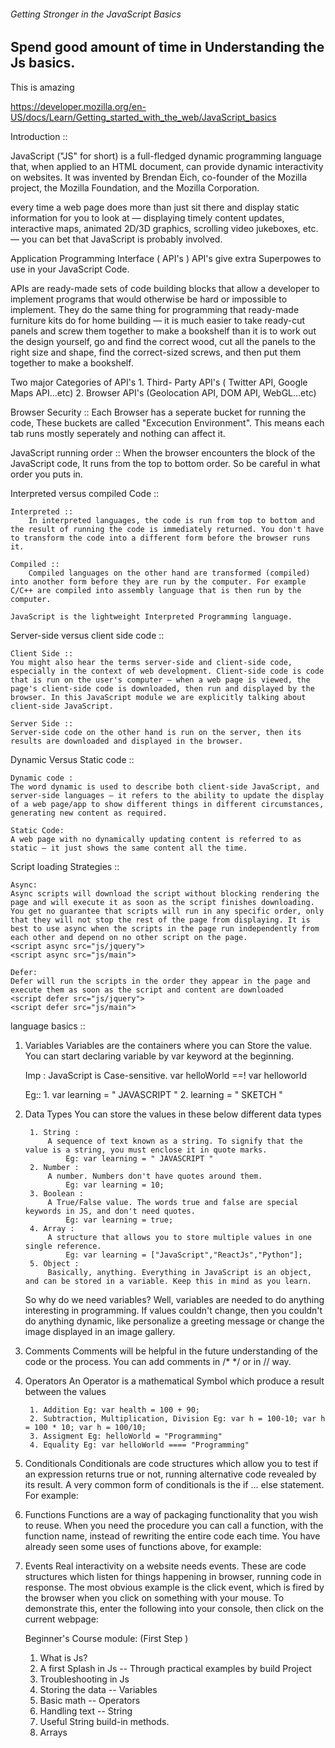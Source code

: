 ###### Getting Stronger in the JavaScript Basics ############

## Spend good amount of time in Understanding the Js basics. 

This is amazing

https://developer.mozilla.org/en-US/docs/Learn/Getting_started_with_the_web/JavaScript_basics


Introduction :: 

JavaScript ("JS" for short) is a full-fledged dynamic programming language that, when applied to an HTML document, can provide dynamic interactivity on websites. It was invented by Brendan Eich, co-founder of the Mozilla project, the Mozilla Foundation, and the Mozilla Corporation.

 every time a web page does more than just sit there and display static information for you to look at — displaying timely content updates, interactive maps, animated 2D/3D graphics, scrolling video jukeboxes, etc. — you can bet that JavaScript is probably involved.

Application Programming Interface ( API's )
  API's give extra Superpowes to use in your JavaScript Code.

  APIs are ready-made sets of code building blocks that allow a developer to implement programs that would otherwise be hard or impossible to implement. They do the same thing for programming that ready-made furniture kits do for home building — it is much easier to take ready-cut panels and screw them together to make a bookshelf than it is to work out the design yourself, go and find the correct wood, cut all the panels to the right size and shape, find the correct-sized screws, and then put them together to make a bookshelf.

  Two major Categories of API's
    1. Third- Party API's ( Twitter API, Google Maps API...etc)
    2. Browser API's (Geolocation API, DOM API, WebGL...etc)

Browser Security :: 
     Each Browser has a seperate bucket for running the code, These buckets are called "Excecution Environment". This means each tab runs mostly seperately and nothing can affect it.

JavaScript running order :: 
    When the browser encounters the block of the JavaScript code, It runs from the top to bottom order. So be careful in what order you puts in.

Interpreted versus compiled Code :: 

    Interpreted :: 
        In interpreted languages, the code is run from top to bottom and the result of running the code is immediately returned. You don't have to transform the code into a different form before the browser runs it.

    Compiled :: 
        Compiled languages on the other hand are transformed (compiled) into another form before they are run by the computer. For example C/C++ are compiled into assembly language that is then run by the computer.

    JavaScript is the lightweight Interpreted Programming language. 

Server-side versus client side code :: 

    Client Side :: 
    You might also hear the terms server-side and client-side code, especially in the context of web development. Client-side code is code that is run on the user's computer — when a web page is viewed, the page's client-side code is downloaded, then run and displayed by the browser. In this JavaScript module we are explicitly talking about client-side JavaScript.

    Server Side ::
    Server-side code on the other hand is run on the server, then its results are downloaded and displayed in the browser.

Dynamic Versus Static code :: 
    
    Dynamic code :
    The word dynamic is used to describe both client-side JavaScript, and server-side languages — it refers to the ability to update the display of a web page/app to show different things in different circumstances, generating new content as required.

    Static Code:
    A web page with no dynamically updating content is referred to as static — it just shows the same content all the time.

Script loading Strategies ::

    Async: 
    Async scripts will download the script without blocking rendering the page and will execute it as soon as the script finishes downloading. You get no guarantee that scripts will run in any specific order, only that they will not stop the rest of the page from displaying. It is best to use async when the scripts in the page run independently from each other and depend on no other script on the page. 
    <script async src="js/jquery">
    <script async src="js/main">

    Defer: 
    Defer will run the scripts in the order they appear in the page and execute them as soon as the script and content are downloaded
    <script defer src="js/jquery">
    <script defer src="js/main">


language basics :: 

1. Variables
    Variables are the containers where you can Store the value. You can start declaring variable by var keyword at the beginning.

    Imp : JavaScript is Case-sensitive. var helloWorld ==! var helloworld

    Eg:: 
        1. var learning = " JAVASCRIPT "
        2. learning = " SKETCH "

2. Data Types 
    You can store the values in these below different data types 

        1. String :
            A sequence of text known as a string. To signify that the value is a string, you must enclose it in quote marks.
                Eg: var learning = " JAVASCRIPT "
        2. Number :
            A number. Numbers don't have quotes around them.
                Eg: var learning = 10;
        3. Boolean :
            A True/False value. The words true and false are special keywords in JS, and don't need quotes.
                Eg: var learning = true;
        4. Array : 
            A structure that allows you to store multiple values in one single reference.
                Eg: var learning = ["JavaScript","ReactJs","Python"];
        5. Object :
            Basically, anything. Everything in JavaScript is an object, and can be stored in a variable. Keep this in mind as you learn.

    So why do we need variables? Well, variables are needed to do anything interesting in programming. If values couldn't change, then you couldn't do anything dynamic, like personalize a greeting message or change the image displayed in an image gallery.

3. Comments 
    Comments will be helpful in the future understanding of the code or the process. 
    You can add comments in /* */ or in // way. 

4. Operators 
    An Operator is a mathematical Symbol which produce a result between the values  

        1. Addition Eg: var health = 100 + 90;
        2. Subtraction, Multiplication, Division Eg: var h = 100-10; var h = 100 * 10; var h = 100/10;
        3. Assigment Eg: helloWorld = "Programming"
        4. Equality Eg: var helloWorld ==== "Programming"

5. Conditionals 
    Conditionals are code structures which allow you to test if an expression returns true or not, running alternative code revealed by its result. A very common form of conditionals is the if ... else statement. For example:


6. Functions 
    Functions are a way of packaging functionality that you wish to reuse. When you need the procedure you can call a function, with the function name, instead of rewriting the entire code each time. You have already seen some uses of functions above, for example:

7. Events 
    Real interactivity on a website needs events. These are code structures which listen for things happening in browser, running code in response. The most obvious example is the click event, which is fired by the browser when you click on something with your mouse. To demonstrate this, enter the following into your console, then click on the current webpage:


    Beginner's Course module: (First Step )

    1. What is Js?
    2. A first Splash in Js -- Through practical examples by build Project
    3. Troubleshooting in Js
    4. Storing the data -- Variables 
    5. Basic math -- Operators 
    6. Handling text -- String
    7. Useful String  build-in methods.
    8. Arrays




